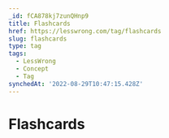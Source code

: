```yaml
---
_id: fCA878kj7zunQHnp9
title: Flashcards
href: https://lesswrong.com/tag/flashcards
slug: flashcards
type: tag
tags:
  - LessWrong
  - Concept
  - Tag
synchedAt: '2022-08-29T10:47:15.428Z'
---
```

# Flashcards

